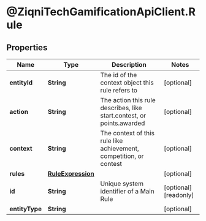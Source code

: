 # @ZiqniTechGamificationApiClient.Rule

## Properties

Name | Type | Description | Notes
------------ | ------------- | ------------- | -------------
**entityId** | **String** | The id of the context object this rule refers to | [optional] 
**action** | **String** | The action this rule describes, like start.contest, or points.awarded | [optional] 
**context** | **String** | The context of this rule like achievement, competition, or contest  | [optional] 
**rules** | [**RuleExpression**](RuleExpression.md) |  | [optional] 
**id** | **String** | Unique system identifier of a Main Rule | [optional] [readonly] 
**entityType** | **String** |  | [optional] 


